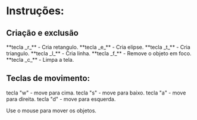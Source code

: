 <h1>
  Instruções:
</h1>
<h2>
  Criação e exclusão
</h2>

<p>
  **tecla _r_** - Cria retangulo.
  **tecla _e_** - Cria elipse.
  **tecla _t_** - Cria triangulo.
  **tecla _l_** - Cria linha.
  **tecla _f_** - Remove o objeto em foco.
  **tecla _c_** - Limpa a tela.
</p>  
<h2>
   Teclas de movimento:
</h2>
    tecla "w" - move para cima.
    tecla "s" - move para baixo.
    tecla "a" - move para direita.
    tecla "d" - move para esquerda.
  
  Use o mouse para mover os objetos.
